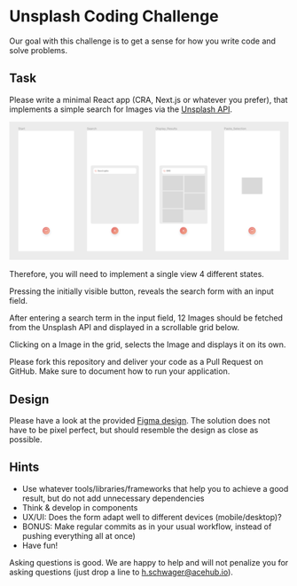 # Unsplash Coding Challenge

Our goal with this challenge is to get a sense for how you write code and solve problems.

## Task

Please write a minimal React app (CRA, Next.js or whatever you prefer), that implements a simple search for Images via the [Unsplash API](https://unsplash.com/documentation).

![](assets/design.png)

Therefore, you will need to implement a single view 4 different states.

Pressing the initially visible button, reveals the search form with an input field.

After entering a search term in the input field, 12 Images should be fetched from the Unsplash API and displayed in a scrollable grid below.

Clicking on a Image in the grid, selects the Image and displays it on its own.

Please fork this repository and deliver your code as a Pull Request on GitHub. Make sure to document how to run your application.

## Design

Please have a look at the provided [Figma design](https://www.figma.com/file/Vs4z1roSGBv8yP63pexV1J/Coding_Challenge_UI?node-id=0%3A1&t=i7wxMmYKcI3gXjQs-1). The solution does not have to be pixel perfect, but should resemble the design as close as possible.

## Hints

- Use whatever tools/libraries/frameworks that help you to achieve a good result, but ​do not add unnecessary dependencies
- Think & develop in ​components
- UX/UI​: Does the form adapt well to different devices (mobile/desktop)?
- BONUS: Make ​regular commits​ as in your usual workflow, instead of pushing everything all at once)
- Have fun!

Asking questions is good​. We are happy to help and will not penalize you for
asking questions (just drop a line to h.schwager@acehub.io).
